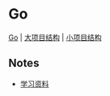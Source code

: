 # Go 
[Go](http://go.dev/) | [大项目结构](https://github.com/golang-standards/project-layout) | [小项目结构](https://github.com/screego/server)
## Notes
- [学习资料](./notes/20250314.md)
